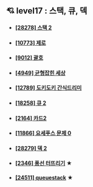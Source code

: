 ## 💘 level17 : 스택, 큐, 덱
- #### [[28278] 스택 2](https://www.acmicpc.net/problem/28278)
- #### [[10773] 제로](https://www.acmicpc.net/problem/10773)
- #### [[9012] 괄호](https://www.acmicpc.net/problem/9012)
- #### [[4949] 균형잡힌 세상](https://www.acmicpc.net/problem/4949)
- #### [[12789] 도키도키 간식드리미](https://www.acmicpc.net/problem/12789)
- #### [[18258] 큐 2](https://www.acmicpc.net/problem/18258)
- #### [[2164] 카드2](https://www.acmicpc.net/problem/2164)
- #### [[11866] 요세푸스 문제 0](https://www.acmicpc.net/problem/11866)
- #### [[28279] 덱 2](https://www.acmicpc.net/problem/28279)
- #### [[2346] 풍선 터뜨리기](https://www.acmicpc.net/problem/2346) ★
- #### [[24511] queuestack](https://www.acmicpc.net/problem/24511) ★